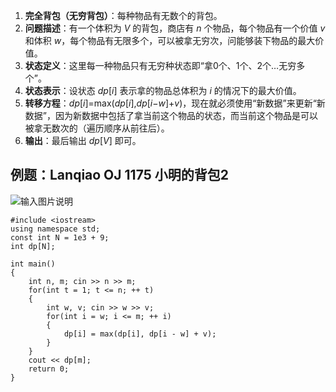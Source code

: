 1. **完全背包（无穷背包）**：每种物品有无数个的背包。
2. **问题描述**：有一个体积为 *V* 的背包，商店有 *n* 个物品，每个物品有一个价值 *v* 和体积 *w*，每个物品有无限多个，可以被拿无穷次，问能够装下物品的最大价值。
3. **状态定义**：这里每一种物品只有无穷种状态即“拿0个、1个、2个…无穷多个”。
4. **状态表示**：设状态 *dp*[*i*] 表示拿的物品总体积为 *i* 的情况下的最大价值。
5. **转移方程**：*dp*[*i*]=max(*dp*[*i*],*dp*[*i*−*w*]+*v*)，现在就必须使用“新数据”来更新“新数据”，因为新数据中包括了拿当前这个物品的状态，而当前这个物品是可以被拿无数次的（遍历顺序从前往后）。
6. **输出**：最后输出 *dp*[*V*] 即可。

## 例题：Lanqiao OJ 1175 小明的背包2

![输入图片说明](https://cdn.jsdelivr.net/gh/Dec-lxh/Images@main/img/20250310104814.png)

```
#include <iostream>
using namespace std;
const int N = 1e3 + 9;
int dp[N];

int main()
{
    int n, m; cin >> n >> m;
    for(int t = 1; t <= n; ++ t)
    {
        int w, v; cin >> w >> v;
        for(int i = w; i <= m; ++ i)
        {
            dp[i] = max(dp[i], dp[i - w] + v);
        }
    }
    cout << dp[m];
    return 0;
}
```

